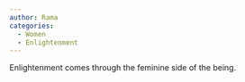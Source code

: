 ```yaml
---
author: Rama
categories:
  - Women
  - Enlightenment
---
```


Enlightenment comes through the feminine side of the being.